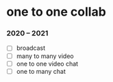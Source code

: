 # one to one collab

### 2020 – 2021

- [ ] broadcast
- [ ] many to many video
- [ ] one to one video chat
- [ ] one to many chat